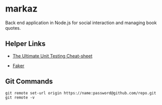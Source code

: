 # markaz
Back end application in Node.js for social interaction and managing book quotes. 


## Helper Links 
- [The Ultimate Unit Testing Cheat-sheet](https://gist.github.com/yoavniran/1e3b0162e1545055429e#chai)

- [Faker](https://www.npmjs.com/package/faker)


## Git Commands 

```
git remote set-url origin https://name:password@github.com/repo.git
git remote -v

```